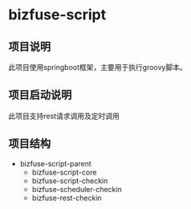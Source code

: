 bizfuse-script
==============
## 项目说明
此项目使用springboot框架，主要用于执行groovy脚本。
## 项目启动说明
此项目支持rest请求调用及定时调用
## 项目结构
* bizfuse-script-parent
  * bizfuse-script-core
  * bizfuse-script-checkin
  * bizfuse-scheduler-checkin
  * bizfuse-rest-checkin
